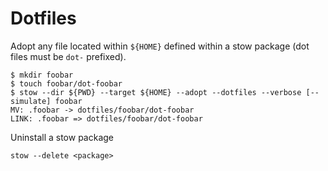 # Dotfiles

Adopt any file located within `${HOME}` defined within a stow package (dot files must be `dot-` prefixed).

```
$ mkdir foobar
$ touch foobar/dot-foobar
$ stow --dir ${PWD} --target ${HOME} --adopt --dotfiles --verbose [--simulate] foobar
MV: .foobar -> dotfiles/foobar/dot-foobar
LINK: .foobar => dotfiles/foobar/dot-foobar
```

Uninstall a stow package

```
stow --delete <package>
```
